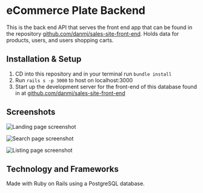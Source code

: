 # eCommerce Plate Backend

This is the back end API that serves the front end app that can be found in the repository [github.com/danmj/sales-site-front-end](https://github.com/danmj/sales-site-front-end). Holds data for products, users, and users shopping carts.

## Installation & Setup

1. CD into this repository and in your terminal run ```bundle install```
2. Run ```rails s -p 3000``` to host on localhost:3000
3. Start up the development server for the front-end of this database found in at [github.com/danmj/sales-site-front-end](https://github.com/danmj/sales-site-front-end)

## Screenshots

![Landing page screenshot](https://i.imgur.com/ETHZn6e.png=600x267)

![Search page screenshot](https://i.imgur.com/fgSu2Mv.png=500x483)

![Listing page screenshot](https://i.imgur.com/0qGwhfP.png=600x319)

## Technology and Frameworks

Made with Ruby on Rails using a PostgreSQL database.
